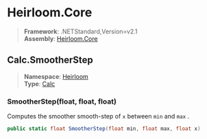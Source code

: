 # Heirloom.Core

> **Framework**: .NETStandard,Version=v2.1  
> **Assembly**: [Heirloom.Core][0]  

## Calc.SmootherStep

> **Namespace**: [Heirloom][0]  
> **Type**: [Calc][1]  

### SmootherStep(float, float, float)

Computes the smoother smooth-step of `x` between `min` and `max` .

```cs
public static float SmootherStep(float min, float max, float x)
```

[0]: ../../../Heirloom.Core.md
[1]: ../Calc.md
